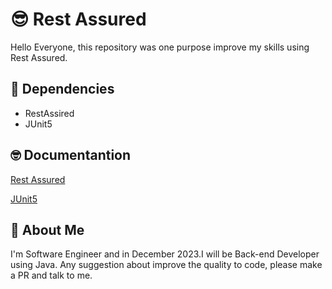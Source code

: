 # 😎 Rest Assured


Hello Everyone, this repository was one purpose improve my skills using Rest Assured.



## 📙 Dependencies

- RestAssired
- JUnit5

## 🤓 Documentantion

[Rest Assured](https://github.com/rest-assured/rest-assured/wiki/Usage)

[JUnit5](https://junit.org/junit5/docs/current/user-guide/)


## 🚀 About Me
I'm Software Engineer and in December 2023.I will be Back-end Developer using Java. Any suggestion about improve the quality to code, please make a PR and talk to me.
